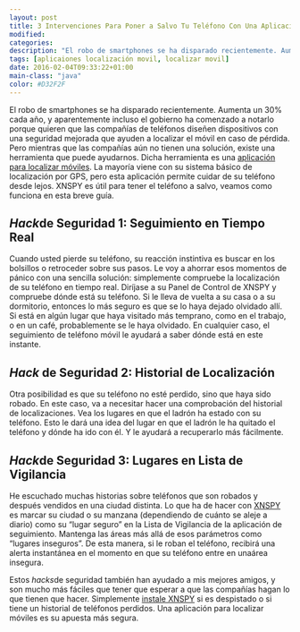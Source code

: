 ```yaml
---
layout: post
title: 3 Intervenciones Para Poner a Salvo Tu Teléfono Con Una Aplicación Para Localizar El Móvil
modified:
categories:
description: "El robo de smartphones se ha disparado recientemente. Aumenta un 30% cada año, y aparentemente incluso el gobierno ha comenzado a notarlo porque quieren que las compañías de teléfonos diseñen dispositivos con una seguridad mejorada que ayuden a localizar el móvil en caso de pérdida."
tags: [aplicaiones localización movil, localizar movil]
date: 2016-02-04T09:33:22+01:00
main-class: "java"
color: #D32F2F
---
```


El robo de smartphones se ha disparado recientemente. Aumenta un 30% cada año, y aparentemente incluso el gobierno ha comenzado a notarlo porque quieren que las compañías de teléfonos diseñen dispositivos con una seguridad mejorada que ayuden a localizar el móvil en caso de pérdida. Pero mientras que las compañías aún no tienen una solución, existe una herramienta que puede ayudarnos. Dicha herramienta es una [aplicación para localizar móviles](http://xnspy.com/es/cell-phone-tracker.html). La mayoría viene con su sistema básico de localización por GPS, pero esta aplicación permite cuidar de su teléfono desde lejos. XNSPY es útil para tener el teléfono a salvo, veamos como funciona en esta breve guía.

<!--ad-->

*Hack*de Seguridad 1: Seguimiento en Tiempo Real
------------------------------------------------

Cuando usted pierde su teléfono, su reacción instintiva es buscar en los bolsillos o retroceder sobre sus pasos. Le voy a ahorrar esos momentos de pánico con una sencilla solución: simplemente compruebe la localización de su teléfono en tiempo real. Diríjase a su Panel de Control de XNSPY y compruebe dónde está su teléfono. Si le lleva de vuelta a su casa o a su dormitorio, entonces lo más seguro es que se lo haya dejado olvidado allí. Si está en algún lugar que haya visitado más temprano, como en el trabajo, o en un café, probablemente se le haya olvidado. En cualquier caso, el seguimiento de teléfono móvil le ayudará a saber dónde está en este instante.

*Hack* de Seguridad 2: Historial de Localización
------------------------------------------------

Otra posibilidad es que su teléfono no esté perdido, sino que haya sido robado. En este caso, va a necesitar hacer una comprobación del historial de localizaciones. Vea los lugares en que el ladrón ha estado con su teléfono. Esto le dará una idea del lugar en que el ladrón le ha quitado el teléfono y dónde ha ido con él. Y le ayudará a recuperarlo más fácilmente.

*Hack*de Seguridad 3: Lugares en Lista de Vigilancia
----------------------------------------------------
He escuchado muchas historias sobre teléfonos que son robados y después vendidos en una ciudad distinta. Lo que ha de hacer con [XNSPY](http://xnspy.com/es/) es marcar su ciudad o su manzana (dependiendo de cuánto se aleje a diario) como su “lugar seguro” en la Lista de Vigilancia de la aplicación de seguimiento. Mantenga las áreas más allá de esos parámetros como “lugares inseguros”. De esta manera, si le roban el teléfono, recibirá una alerta instantánea en el momento en que su teléfono entre en unaárea insegura.


Estos *hacks*de seguridad también han ayudado a mis mejores amigos, y son mucho más fáciles que tener que esperar a que las compañías hagan lo que tienen que hacer. Simplemente [instale XNSPY](http://xnspy.com/es/buy-now.html) si es despistado o si tiene un historial de teléfonos perdidos. Una aplicación para localizar móviles es su apuesta más segura.
